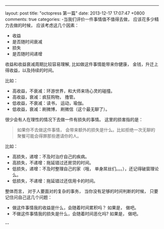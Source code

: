 ---
layout: post
title: "octopress 第一篇"
date: 2013-12-17 17:07:47 +0800
comments: true
categories: 
-当我们评价一件事情值不值得去做， 应该花多少精力去做的时候， 应该考虑这几个因素：

* 收益
* 是否随时间衰减
* 损失
* 是否随时间递增

收益和收益衰减周期比较容易理解, 比如做这件事情能带来你健康， 金钱，升迁上得收益，以及持续的时间。

比如：

* 高收益，不衰减：环游世界，和大师来场心灵的碰撞。
* 高收益，衰减：疯狂购物， 撸管。
* 低收益，不衰减：读书， 运动，瑜伽。
* 低收益，衰减：刷微博， 刷微信（这个最无聊了）。

很少会有人在理性的情况下去做一件有损失的事情。
这里的损害指的是：
> 如果你不去做这件事情， 会带来额外的损失是什么。比如拒绝一次无聊的聚餐可能会得罪那些邀请你的人。

比如：

* 高损失，递增：不及时治疗自己的疾病。
* 高损失，不递增：拖延错过还房贷的时间。
* 低损失，递增：不及时整理自己的家（哦， 单身屌丝们。。。），还记得破窗理论么。
* 低损失，不递增：拖延错过还信用卡的时间。

整体而言， 对于人要面对的复杂的事务， 当你没有足够的时间判断的时候， 只要记住问自己这几个问题：

* 做这件事情我的收益是什么，会随着时间累积吗？ 如果是， 做吧。
* 不做这件事情我的损失是什么，会随着时间恶化吗? 如果是， 做吧。



 

--
